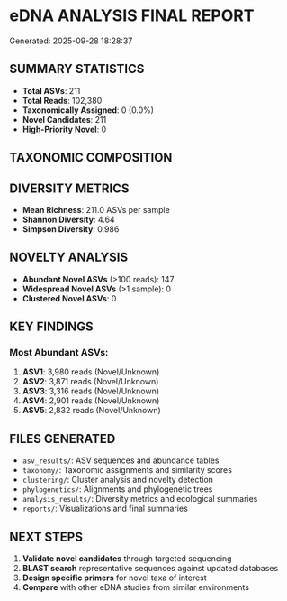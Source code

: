 
# eDNA ANALYSIS FINAL REPORT
Generated: 2025-09-28 18:28:37

## SUMMARY STATISTICS
- **Total ASVs**: 211
- **Total Reads**: 102,380
- **Taxonomically Assigned**: 0 (0.0%)
- **Novel Candidates**: 211
- **High-Priority Novel**: 0

## TAXONOMIC COMPOSITION

## DIVERSITY METRICS
- **Mean Richness**: 211.0 ASVs per sample
- **Shannon Diversity**: 4.64
- **Simpson Diversity**: 0.986

## NOVELTY ANALYSIS
- **Abundant Novel ASVs** (>100 reads): 147
- **Widespread Novel ASVs** (>1 sample): 0
- **Clustered Novel ASVs**: 0

## KEY FINDINGS
### Most Abundant ASVs:
1. **ASV1**: 3,980 reads (Novel/Unknown)
2. **ASV2**: 3,871 reads (Novel/Unknown)
3. **ASV3**: 3,316 reads (Novel/Unknown)
4. **ASV4**: 2,901 reads (Novel/Unknown)
5. **ASV5**: 2,832 reads (Novel/Unknown)

## FILES GENERATED
- `asv_results/`: ASV sequences and abundance tables
- `taxonomy/`: Taxonomic assignments and similarity scores
- `clustering/`: Cluster analysis and novelty detection
- `phylogenetics/`: Alignments and phylogenetic trees
- `analysis_results/`: Diversity metrics and ecological summaries
- `reports/`: Visualizations and final summaries

## NEXT STEPS
1. **Validate novel candidates** through targeted sequencing
2. **BLAST search** representative sequences against updated databases
3. **Design specific primers** for novel taxa of interest
4. **Compare** with other eDNA studies from similar environments
